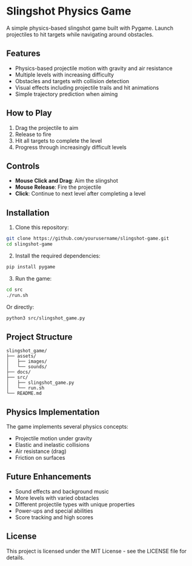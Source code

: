 # Slingshot Physics Game

A simple physics-based slingshot game built with Pygame. Launch projectiles to hit targets while navigating around obstacles.

## Features

- Physics-based projectile motion with gravity and air resistance
- Multiple levels with increasing difficulty
- Obstacles and targets with collision detection
- Visual effects including projectile trails and hit animations
- Simple trajectory prediction when aiming

## How to Play

1. Drag the projectile to aim
2. Release to fire
3. Hit all targets to complete the level
4. Progress through increasingly difficult levels

## Controls

- **Mouse Click and Drag**: Aim the slingshot
- **Mouse Release**: Fire the projectile
- **Click**: Continue to next level after completing a level

## Installation

1. Clone this repository:
```bash
git clone https://github.com/yourusername/slingshot-game.git
cd slingshot-game
```

2. Install the required dependencies:
```bash
pip install pygame
```

3. Run the game:
```bash
cd src
./run.sh
```

Or directly:
```bash
python3 src/slingshot_game.py
```

## Project Structure

```
slingshot_game/
├── assets/
│   ├── images/
│   └── sounds/
├── docs/
├── src/
│   ├── slingshot_game.py
│   └── run.sh
└── README.md
```

## Physics Implementation

The game implements several physics concepts:
- Projectile motion under gravity
- Elastic and inelastic collisions
- Air resistance (drag)
- Friction on surfaces

## Future Enhancements

- Sound effects and background music
- More levels with varied obstacles
- Different projectile types with unique properties
- Power-ups and special abilities
- Score tracking and high scores

## License

This project is licensed under the MIT License - see the LICENSE file for details.
